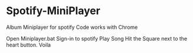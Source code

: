 # Spotify-MiniPlayer
Album Miniplayer for spotify
Code works with Chrome

Open Miniplayer.bat
Sign-in to spotify
Play Song
Hit the Square next to the heart button.
Voila
